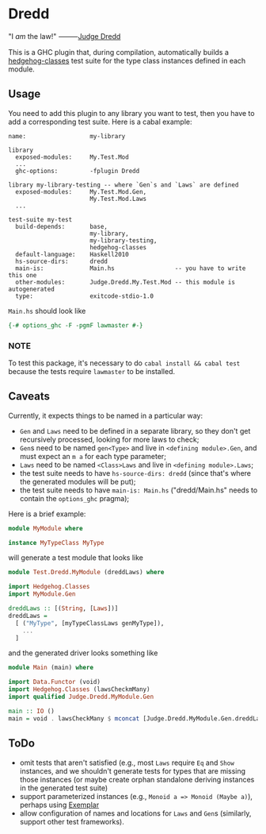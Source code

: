 # Dredd

"I _am_ the law!" ⸻[Judge Dredd](https://en.wikipedia.org/wiki/Judge_Dredd)

This is a GHC plugin that, during compilation, automatically builds a
[hedgehog-classes](https://github.com/hedgehogqa/haskell-hedgehog-classes) test
suite for the type class instances defined in each module.

## Usage

You need to add this plugin to any library you want to test, then you have to
add a corresponding test suite. Here is a cabal example:

```
name:                  my-library

library
  exposed-modules:     My.Test.Mod
  ...
  ghc-options:         -fplugin Dredd

library my-library-testing -- where `Gen`s and `Laws` are defined
  exposed-modules:     My.Test.Mod.Gen,
                       My.Test.Mod.Laws
  ...

test-suite my-test
  build-depends:       base,
                       my-library,
					   my-library-testing,
                       hedgehog-classes
  default-language:    Haskell2010
  hs-source-dirs:      dredd
  main-is:             Main.hs                 -- you have to write this one
  other-modules:       Judge.Dredd.My.Test.Mod -- this module is autogenerated
  type:                exitcode-stdio-1.0
```

`Main.hs` should look like
```haskell
{-# options_ghc -F -pgmF lawmaster #-}
```

### NOTE

To test this package, it's necessary to do `cabal install && cabal test` because
the tests require `lawmaster` to be installed.

## Caveats

Currently, it expects things to be named in a particular way:

- `Gen` and `Laws` need to be defined in a separate library, so they don't get recursively processed, looking for more laws to check;
- `Gen`s need to be named `gen<Type>` and live in `<defining module>.Gen`, and must expect an `m a` for each type parameter;
- `Laws` need to be named `<Class>Laws` and live in `<defining module>.Laws`;
- the test suite needs to have `hs-source-dirs: dredd` (since that's where the generated modules will be put);
- the test suite needs to have `main-is: Main.hs` ("dredd/Main.hs" needs to contain the `options_ghc` pragma);

Here is a brief example:
```haskell
module MyModule where

instance MyTypeClass MyType
```
will generate a test module that looks like
```haskell
module Test.Dredd.MyModule (dreddLaws) where

import Hedgehog.Classes
import MyModule.Gen

dreddLaws :: [(String, [Laws])]
dreddLaws =
  [ ("MyType", [myTypeClassLaws genMyType]),
    ...
  ]
```
and the generated driver looks something like
```haskell
module Main (main) where

import Data.Functor (void)
import Hedgehog.Classes (lawsCheckmMany)
import qualified Judge.Dredd.MyModule.Gen

main :: IO ()
main = void . lawsCheckMany $ mconcat [Judge.Dredd.MyModule.Gen.dreddLaws, ...]
```

## ToDo

- omit tests that aren't satisfied (e.g., most `Laws` require `Eq` and `Show` instances, and we shouldn't generate tests for types that are missing those instances (or maybe create orphan standalone deriving instances in the generated test suite)
- support parameterized instances (e.g., `Monoid a => Monoid (Maybe a)`), perhaps using [Exemplar](https://github.com/matt-noonan/exemplar)
- allow configuration of names and locations for `Laws` and `Gen`s (similarly, support other test frameworks).
